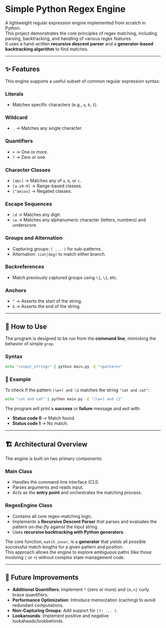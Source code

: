 # Simple Python Regex Engine

A lightweight regular expression engine implemented from scratch in Python.  
This project demonstrates the core principles of regex matching, including parsing, backtracking, and handling of various regex features.  
It uses a hand-written **recursive descent parser** and a **generator-based backtracking algorithm** to find matches.

---

## ✨ Features

This engine supports a useful subset of common regular expression syntax:

### Literals
- Matches specific characters (e.g., `a`, `b`, `1`).

### Wildcard
- `.` → Matches any single character.

### Quantifiers
- `+` → One or more.  
- `?` → Zero or one.  

### Character Classes
- `[abc]` → Matches any of `a`, `b`, or `c`.  
- `[a-z0-9]` → Range-based classes.  
- `[^aeiou]` → Negated classes.  

### Escape Sequences
- `\d` → Matches any digit.  
- `\w` → Matches any alphanumeric character (letters, numbers) and underscore.  

### Groups and Alternation
- Capturing groups: `( ... )` for sub-patterns.  
- Alternation: `(cat|dog)` to match either branch.  

### Backreferences
- Match previously captured groups using `\1`, `\2`, etc.  

### Anchors
- `^` → Asserts the start of the string.  
- `$` → Asserts the end of the string.  

---

## 🚀 How to Use

The program is designed to be run from the **command line**, mimicking the behavior of simple `grep`.

### Syntax
```bash
echo "<input_string>" | python main.py -E "<pattern>"
```

### 📌 Example

To check if the pattern `(\w+) and \1` matches the string `"cat and cat"`:

```bash
echo "cat and cat" | python main.py -E "(\w+) and \1"
```

The program will print a **success** or **failure** message and exit with:

- **Status code 0** → Match found.  
- **Status code 1** → No match.  

---

## 🏗️ Architectural Overview

The engine is built on two primary components:

### Main Class
- Handles the command-line interface (CLI).  
- Parses arguments and reads input.  
- Acts as the **entry point** and orchestrates the matching process.  

### RegexEngine Class
- Contains all core regex-matching logic.  
- Implements a **Recursive Descent Parser** that parses and evaluates the pattern *on-the-fly* against the input string.  
- Uses **recursive backtracking with Python generators**.  

The core function, `match_inner`, is a **generator** that yields all possible successful match lengths for a given pattern and position.  
This approach allows the engine to explore ambiguous paths (like those involving `|` or `+`) without complex state-management code.  

---

## 🔮 Future Improvements

- **Additional Quantifiers**: Implement `*` (zero or more) and `{m,n}` curly brace quantifiers.  
- **Performance Optimization**: Introduce memoization (caching) to avoid redundant computations.  
- **Non-Capturing Groups**: Add support for `(?: ... )`.  
- **Lookarounds**: Implement positive and negative lookaheads/lookbehinds.